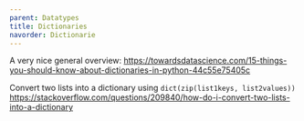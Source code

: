 ```yaml
---
parent: Datatypes 
title: Dictionaries 
navorder: Dictionarie 
---
```


A very nice general overview:
https://towardsdatascience.com/15-things-you-should-know-about-dictionaries-in-python-44c55e75405c

Convert two lists into a dictionary using ``dict(zip(list1keys, list2values))``
https://stackoverflow.com/questions/209840/how-do-i-convert-two-lists-into-a-dictionary
